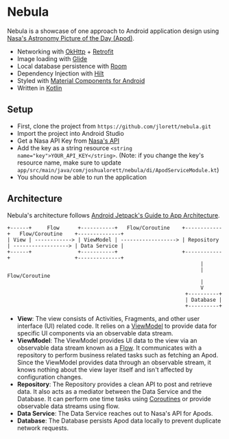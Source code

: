 # Nebula

Nebula is a showcase of one approach to Android application design using [Nasa's Astronomy Picture of the Day (Apod)](https://apod.nasa.gov/apod/astropix.html).

- Networking with [OkHttp](https://square.github.io/okhttp/) + [Retrofit](https://square.github.io/retrofit/)
- Image loading with [Glide](https://bumptech.github.io/glide/)
- Local database persistence with [Room](https://developer.android.com/topic/libraries/architecture/room)
- Dependency Injection with [Hilt](https://dagger.dev/hilt/)
- Styled with [Material Components for Android](https://github.com/material-components/material-components-android)
- Written in [Kotlin](https://kotlinlang.org/)

## Setup

- First, clone the project from `https://github.com/jlorett/nebula.git`
- Import the project into Android Studio
- Get a Nasa API Key from [Nasa's API](https://api.nasa.gov)
- Add the key as a string resource `<string name="key">YOUR_API_KEY</string>`. (Note: if you change
the key's resource name, make sure to update `app/src/main/java/com/joshualorett/nebula/di/ApodServiceModule.kt`)
- You should now be able to run the application

## Architecture

Nebula's architecture follows [Android Jetpack's Guide to App Architecture](https://developer.android.com/jetpack/guide).

```
+------+     Flow      +-----------+   Flow/Coroutine    +------------+   Flow/Coroutine    +--------------+
| View | ------------> | ViewModel | ------------------> | Repository | ------------------> | Data Service |
+------+               +-----------+                     +------------+                     +--------------+
                                                               |
                                                               | Flow/Coroutine
                                                               |
                                                               V
                                                          +----------+
                                                          | Database |
                                                          +----------+
```

- **View**: The view consists of Activities, Fragments, and other user interface (UI) related code. It relies on a [ViewModel](https://developer.android.com/topic/libraries/architecture/viewmodel) to provide data for specific UI components via an observable data stream.
- **ViewModel**: The ViewModel provides UI data to the view via an observable data stream known as a [Flow](https://kotlinlang.org/docs/reference/coroutines/flow.html). It communicates with a repository to perform business related tasks such as fetching an Apod. Since the ViewModel provides data through an observable stream, it knows nothing about the view layer itself and isn't affected by configuration changes.
- **Repository**: The Repository provides a clean API to post and retrieve data. It also acts as a mediator between the Data Service and the Database. It can perform one time tasks using [Coroutines](https://kotlinlang.org/docs/coroutines-overview.html) or provide observable data streams using flow.
- **Data Service**: The Data Service reaches out to Nasa's API for Apods.
- **Database**: The Database persists Apod data locally to prevent duplicate network requests.
